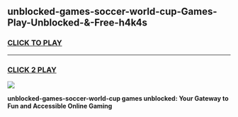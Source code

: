 
## unblocked-games-soccer-world-cup-Games-Play-Unblocked-&-Free-h4k4s
<h3>
<a href="https://premium76.site?title=unblocked-games-soccer-world-cup&ref=24A">CLICK TO PLAY</a></h3>
<hr>

<h3>
<a href="https://premium76.site?title=unblocked-games-soccer-world-cup&ref=24A">CLICK 2 PLAY</a>
  
</h3>

<a href="https://premium76.site?title=unblocked-games-soccer-world-cup&ref=24A"><img src="https://clearcache.store/games.png"></a>


**unblocked-games-soccer-world-cup games unblocked: Your Gateway to Fun and Accessible Online Gaming**
